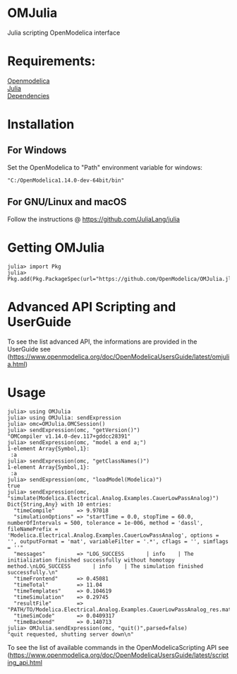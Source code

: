 # OMJulia
Julia scripting OpenModelica interface

# Requirements:
[Openmodelica](https://www.openmodelica.org/)<br>
[Julia](https://julialang.org/)<br>
[Dependencies](Project.toml)

# Installation
## For Windows
Set the OpenModelica to "Path" environment variable for windows:
```
"C:/OpenModelica1.14.0-dev-64bit/bin"
```
## For GNU/Linux and macOS
Follow the instructions @ https://github.com/JuliaLang/julia

# Getting OMJulia
```
julia> import Pkg
julia> Pkg.add(Pkg.PackageSpec(url="https://github.com/OpenModelica/OMJulia.jl"))
```

# Advanced API Scripting and UserGuide

To see the list advanced API, the informations are provided in the UserGuide see
(https://www.openmodelica.org/doc/OpenModelicaUsersGuide/latest/omjulia.html)

# Usage
```
julia> using OMJulia
julia> using OMJulia: sendExpression
julia> omc=OMJulia.OMCSession()
julia> sendExpression(omc, "getVersion()")
"OMCompiler v1.14.0-dev.117+gddcc28391"
julia> sendExpression(omc, "model a end a;")
1-element Array{Symbol,1}:
 :a
julia> sendExpression(omc, "getClassNames()")
1-element Array{Symbol,1}:
 :a
julia> sendExpression(omc, "loadModel(Modelica)")
true
julia> sendExpression(omc, "simulate(Modelica.Electrical.Analog.Examples.CauerLowPassAnalog)")
Dict{String,Any} with 10 entries:
  "timeCompile"       => 9.97018
  "simulationOptions" => "startTime = 0.0, stopTime = 60.0, numberOfIntervals = 500, tolerance = 1e-006, method = 'dassl', fileNamePrefix = 'Modelica.Electrical.Analog.Examples.CauerLowPassAnalog', options = '', outputFormat = 'mat', variableFilter = '.*', cflags = '', simflags = ''"
  "messages"          => "LOG_SUCCESS       | info    | The initialization finished successfully without homotopy method.\nLOG_SUCCESS       | info    | The simulation finished successfully.\n"
  "timeFrontend"      => 0.45081
  "timeTotal"         => 11.04
  "timeTemplates"     => 0.104619
  "timeSimulation"    => 0.29745
  "resultFile"        => "PATH/TO/Modelica.Electrical.Analog.Examples.CauerLowPassAnalog_res.mat"
  "timeSimCode"       => 0.0409317
  "timeBackend"       => 0.140713
julia> OMJulia.sendExpression(omc, "quit()",parsed=false)
"quit requested, shutting server down\n"
```

To see the list of available commands in the OpenModelicaScripting API see (https://www.openmodelica.org/doc/OpenModelicaUsersGuide/latest/scripting_api.html
